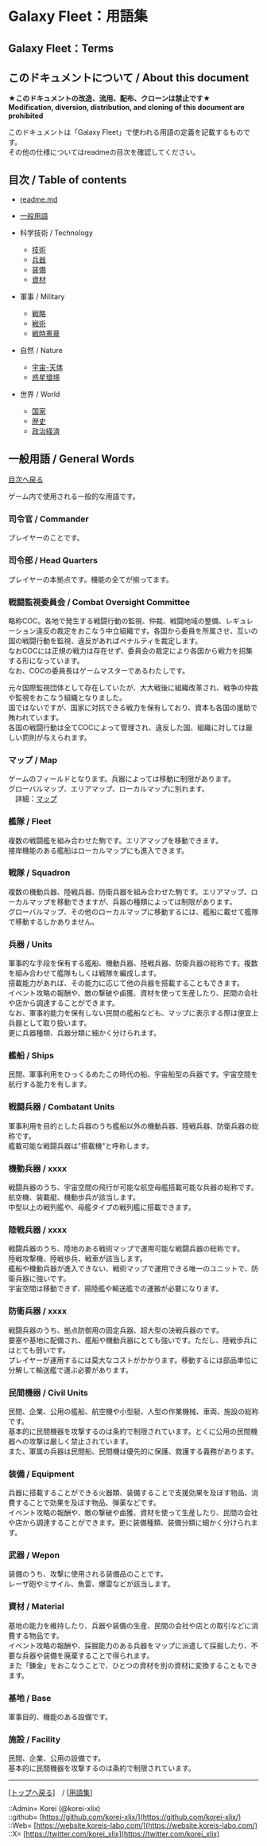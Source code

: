 # Galaxy Fleet：用語集

## Galaxy Fleet：Terms

## このドキュメントについて / About this document

**★このドキュメントの改造、流用、配布、クローンは禁止です★**  
    **Modification, diversion, distribution, and cloning of this document are prohibited**  
  
このドキュメントは「Galaxy Fleet」で使われる用語の定義を記載するものです。  
その他の仕様についてはreadmeの目次を確認してください。  





## 目次 / Table of contents

* [readme.md](/readme.md)

* [一般用語](#一般用語--general-words)

* 科学技術 / Technology
  * [技術](tec_technology.md)
  * [兵器](tec_wepon.md)
  * [装備](tec_equipments.md)
  * [資材](tec_material.md)

* 軍事 / Military
  * [戦略](mil_strategy.md)
  * [戦術](mil_tactical.md)
  * [戦時憲章](mil_charter.md)

* 自然 / Nature
  * [宇宙-天体](ntr_space.md)
  * [惑星環境](ntr_nature.md)

* 世界 / World
  * [国家](wld_country.md)
  * [歴史](wld_history.md)
  * [政治経済](wld_politics.md)





## 一般用語 / General Words

[目次へ戻る](#目次--table-of-contents)  
  
ゲーム内で使用される一般的な用語です。  

### 司令官 / Commander
  
プレイヤーのことです。  
  


### 司令部 / Head Quarters
  
プレイヤーの本拠点です。機能の全てが揃ってます。  
  


### 戦闘監視委員会 / Combat Oversight Committee
  
略称COC。各地で発生する戦闘行動の監視、仲裁、戦闘地域の整備、レギュレーション違反の裁定をおこなう中立組織です。各国から委員を所属させ、互いの国の戦闘行動を監視、違反があればペナルティを裁定します。  
なおCOCには正規の戦力は存在せず、委員会の裁定により各国から戦力を招集する形になっています。  
なお、COCの委員長はゲームマスターであるわたしです。  
  


元々国際監視団体として存在していたが、大大戦後に組織改革され、戦争の仲裁や監視をおこなう組織となりました。  
国ではないですが、国家に対抗できる戦力を保有しており、資本も各国の援助で賄われています。  
各国の戦闘行動は全てCOCによって管理され、違反した国、組織に対しては厳しい罰則が与えられます。  



### マップ / Map
  
ゲームのフィールドとなります。兵器によっては移動に制限があります。  
グローバルマップ、エリアマップ、ローカルマップに別れます。  
　詳細：[マップ](/readme.md#aMap)  
  


### 艦隊 / Fleet
  
複数の戦闘艦を組み合わせた駒です。エリアマップを移動できます。  
接岸機能のある艦船はローカルマップにも進入できます。  
  


### 戦隊 / Squadron
  
複数の機動兵器、陸戦兵器、防衛兵器を組み合わせた駒です。エリアマップ、ローカルマップを移動できますが、兵器の種類によっては制限があります。  
グローバルマップ、その他のローカルマップに移動するには、艦船に載せて艦隊で移動するしかありません。  
  


### 兵器 / Units
  
軍事的な手段を保有する艦船、機動兵器、陸戦兵器、防衛兵器の総称です。複数を組み合わせて艦隊もしくは戦隊を編成します。  
搭載能力があれば、その能力に応じて他の兵器を搭載することもできます。  
イベント攻略の報酬や、敵の撃破や鹵獲、資材を使って生産したり、民間の会社や店から調達することができます。  
なお、軍事的能力を保有しない民間の艦船なども、マップに表示する際は便宜上兵器として取り扱います。  
更に兵器種類、兵器分類に細かく分けられます。  


### 艦船 / Ships
  
民間、軍事利用をひっくるめたこの時代の船、宇宙船型の兵器です。宇宙空間を航行する能力を有します。  
  


### 戦闘兵器 / Combatant Units
  
軍事利用を目的とした兵器のうち艦船以外の機動兵器、陸戦兵器、防衛兵器の総称です。  
艦載可能な戦闘兵器は"搭載機"と呼称します。  
  


### 機動兵器 / xxxx
  
戦闘兵器のうち、宇宙空間の飛行が可能な航空母艦搭載可能な兵器の総称です。  
航空機、装載艇、機動歩兵が該当します。  
中型以上の戦列艦や、母艦タイプの戦列艦に搭載できます。  
  


### 陸戦兵器 / xxxx
  
戦闘兵器のうち、陸地のある戦術マップで運用可能な戦闘兵器の総称です。  
陸戦攻撃機、陸戦歩兵、戦車が該当します。  
艦船や機動兵器が進入できない、戦術マップで運用できる唯一のユニットで、防衛兵器に強いです。  
宇宙空間は移動できず、揚陸艦や輸送艦での運搬が必要になります。  
  


### 防衛兵器 / xxxx
  
戦闘兵器のうち、拠点防御用の固定兵器、超大型の決戦兵器のです。  
要塞や基地に配備され、艦船や機動兵器にとても強いです。ただし、陸戦歩兵にはとても弱いです。  
プレイヤーが運用するには莫大なコストがかかります。移動するには部品単位に分解して輸送艦で運ぶ必要があります。  
  


### 民間機器 / Civil Units
  
民間、企業、公用の艦船、航空機や小型艇、人型の作業機械、車両、施設の総称です。  
基本的に民間機器を攻撃するのは条約で制限されています。とくに公用の民間機器への攻撃は厳しく禁止されています。  
また、軍属の兵器は民間船、民間機は優先的に保護、救護する義務があります。  
  


### 装備 / Equipment
  
兵器に搭載することができる火器類、装備することで支援効果を及ぼす物品、消費することで効果を及ぼす物品、弾薬などです。  
イベント攻略の報酬や、敵の撃破や鹵獲、資材を使って生産したり、民間の会社や店から調達することができます。更に装備種類、装備分類に細かく分けられます。  
  


### 武器 / Wepon
  
装備のうち、攻撃に使用される装備品のことです。  
レーザ砲やミサイル、魚雷、爆雷などが該当します。  
  


### 資材 / Material
  
基地の能力を維持したり、兵器や装備の生産、民間の会社や店との取引などに消費する物品です。  
イベント攻略の報酬や、採掘能力のある兵器をマップに派遣して採掘したり、不要な兵器や装備を廃棄することで得られます。  
また「錬金」をおこなうことで、ひとつの資材を別の資材に変換することもできます。  
  


### 基地 / Base
  
軍事目的、機能のある設備です。  
  


### 施設 / Facility
  
民間、企業、公用の設備です。  
基本的に民間機器を攻撃するのは条約で制限されています。  
  





***
[[トップへ戻る]](/readme.md)　/
[[用語集]](/term/readme.md)  
  
::Admin= Korei (@korei-xlix)  
::github= [https://github.com/korei-xlix/](https://github.com/korei-xlix/)  
::Web= [https://website.koreis-labo.com/](https://website.koreis-labo.com/)  
::X= [https://twitter.com/korei_xlix](https://twitter.com/korei_xlix)  
